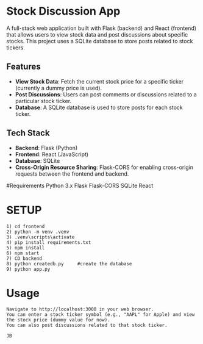 # Stock Discussion App

A full-stack web application built with Flask (backend) and React (frontend) that allows users to view stock data and post discussions about specific stocks. This project uses a SQLite database to store posts related to stock tickers.

## Features
- **View Stock Data**: Fetch the current stock price for a specific ticker (currently a dummy price is used).
- **Post Discussions**: Users can post comments or discussions related to a particular stock ticker.
- **Database**: A SQLite database is used to store posts for each stock ticker.

## Tech Stack
- **Backend**: Flask (Python)
- **Frontend**: React (JavaScript)
- **Database**: SQLite
- **Cross-Origin Resource Sharing**: Flask-CORS for enabling cross-origin requests between the frontend and backend.

#Requirements
    Python 3.x
    Flask
    Flask-CORS
    SQLite
    React

# SETUP
    1) cd frontend
    2) python -m venv .venv
    3) .venv\scripts\activate
    4) pip install requirements.txt
    5) npm install     
    6) npm start
    7) CD backend            
    8) python createdb.py     #create the database
    9) python app.py

# Usage

    Navigate to http://localhost:3000 in your web browser.
    You can enter a stock ticker symbol (e.g., "AAPL" for Apple) and view the stock price (dummy value for now).
    You can also post discussions related to that stock ticker.

    JB

    



